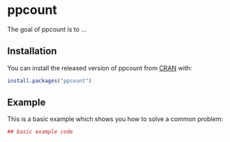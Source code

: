 # ppcount

The goal of ppcount is to ...

## Installation

You can install the released version of ppcount from [CRAN](https://CRAN.R-project.org) with:

``` r
install.packages("ppcount")
```

## Example

This is a basic example which shows you how to solve a common problem:

``` r
## basic example code
```

